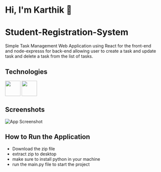 # Hi, I'm Karthik 👋

# Student-Registration-System





Simple Task Management Web Application using React for the front-end and node-expresss for back-end  allowing user to create a task and update task and delete a task from the list of tasks.



## Technologies

 <img width="50px" src="https://ik.imagekit.io/ybyfbcvb8/python.png?updatedAt=1692968478421"/>  <img width="50px" src="https://ik.imagekit.io/ybyfbcvb8/62c46cd2a75b8945b1696713.png?updatedAt=1692968811131"/>

## Screenshots

![App Screenshot](https://ik.imagekit.io/ybyfbcvb8/Registration_Portal%2025-08-2023%2019_47_12.png?updatedAt=1692973136991)



## How to Run the Application

- Download the zip file 
- extract zip to desktop
- make sure to install python in your machine
- run the main.py file to start the project



